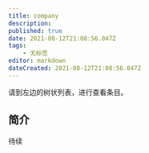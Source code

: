 ```yaml
---
title: company
description: 
published: true
date: 2021-08-12T21:08:56.047Z
tags:
    - 无标签
editor: markdown
dateCreated: 2021-08-12T21:08:56.047Z
---
```


请到左边的树状列表，进行查看条目。

## 简介

待续
